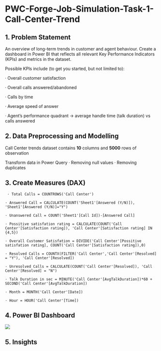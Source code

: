 # PWC-Forge-Job-Simulation-Task-1-Call-Center-Trend
## 1. Problem Statement
An overview of long-term trends in customer and agent behaviour.
Create a dashboard in Power BI that reflects all relevant Key Performance Indicators (KPIs) and metrics in the dataset. 

Possible KPIs include (to get you started, but not limited to):

·  Overall customer satisfaction

·  Overall calls answered/abandoned

·  Calls by time

·  Average speed of answer

·  Agent’s performance quadrant -> average handle time (talk duration) vs calls answered

## 2. Data Preprocessing and Modelling

Call Center trends dataset contains **10** columns and **5000** rows of observation

Transform data in Power Query
·  Removing null values
·  Removing duplicates

## 3. Create Measures (DAX)

` · Total Calls = COUNTROWS('Call Center')`

`· Answered Call = CALCULATE(COUNT('Sheet1'[Answered (Y/N)]), 'Sheet1'[Answered (Y/N)]="Y")`

`· Unanswered Call = COUNT('Sheet1'[Call Id])-[Answered Call]`

`· Possitive satisfation rating = CALCULATE(COUNT('Call Center'[Satisfaction rating]), 'Call Center'[Satisfaction rating] IN {4,5})`

`· Overall Customer Satisfation = DIVIDE('Call Center'[Possitive satisfation rating], COUNT('Call Center'[Satisfaction rating]),0)`

`· Resolved Calls = COUNTX(FILTER('Call Center','Call Center'[Resolved] = "Y"), 'Call Center'[Resolved])`

`· Unresolved Calls = CALCULATE(COUNT('Call Center'[Resolved]), 'Call Center'[Resolved] = "N")`

`· Talk Duration in sec = MINUTE('Call Center'[AvgTalkDuration])*60 + SECOND('Call Center'[AvgTalkDuration])`

`· Month = MONTH('Call Center'[Date])`

`· Hour = HOUR('Call Center'[Time])`

## 4. Power BI Dashboard

![](截屏2024-01-29%2017.38.26.png)


## 5. Insights
